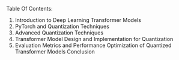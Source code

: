 Table Of Contents:

1. Introduction to Deep Learning Transformer Models
2. PyTorch and Quantization Techniques
3. Advanced Quantization Techniques
4. Transformer Model Design and Implementation for Quantization
5. Evaluation Metrics and Performance Optimization of Quantized Transformer Models
Conclusion